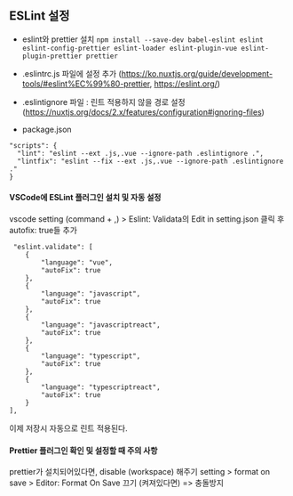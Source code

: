 ## ESLint 설정

- eslint와 prettier 설치 
`npm install --save-dev babel-eslint eslint eslint-config-prettier eslint-loader eslint-plugin-vue eslint-plugin-prettier prettier`

- .eslintrc.js 파일에 설정 추가 (https://ko.nuxtjs.org/guide/development-tools/#eslint%EC%99%80-prettier, https://eslint.org/)
- .eslintignore 파일 : 린트 적용하지 않을 경로 설정 (https://nuxtjs.org/docs/2.x/features/configuration#ignoring-files)
- package.json 
```
"scripts": {
  "lint": "eslint --ext .js,.vue --ignore-path .eslintignore .",
  "lintfix": "eslint --fix --ext .js,.vue --ignore-path .eslintignore ."
}
```

#### VSCode에 ESLint 플러그인 설치 및 자동 설정 
vscode setting (command + ,) > Eslint: Validata의 Edit in setting.json 클릭 후 autofix: true들 추가
```
 "eslint.validate": [
    {
        "language": "vue",
        "autoFix": true
    },
    {
        "language": "javascript",
        "autoFix": true
    },
    {
        "language": "javascriptreact",
        "autoFix": true
    },
    {
        "language": "typescript",
        "autoFix": true
    },
    {
        "language": "typescriptreact",
        "autoFix": true
    }
],
```
이제 저장시 자동으로 린트 적용된다. 

#### Prettier 플러그인 확인 및 설정할 때 주의 사항
prettier가 설치되어있다면, disable (workspace) 해주기 
setting > format on save > Editor: Format On Save 끄기 (켜져있다면)  => 충돌방지 